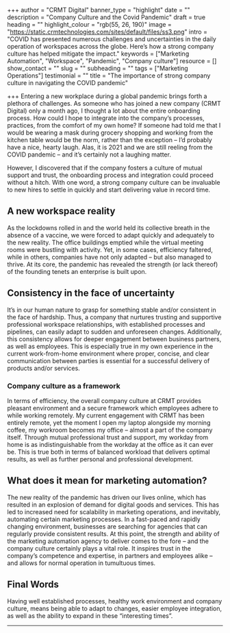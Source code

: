 +++
author = "CRMT Digital"
banner_type = "highlight"
date = ""
description = "Company Culture and the Covid Pandemic"
draft = true
heading = ""
highlight_colour = "rgb(55, 26, 190)"
image = "https://static.crmtechnologies.com/sites/default/files/ss3.png"
intro = "COVID has presented numerous challenges and uncertainties in the daily operation of workspaces across the globe. Here’s how a strong company culture has helped mitigate the impact."
keywords = ["Marketing Automation", "Workspace", "Pandemic", "Company culture"]
resource = []
show_contact = ""
slug = ""
subheading = ""
tags = ["Marketing Operations"]
testimonial = ""
title = "The importance of strong company culture in navigating the COVID pandemic"

+++
Entering a new workplace during a global pandemic brings forth a plethora of challenges. As someone who has joined a new company (CRMT Digital) only a month ago, I thought a lot about the entire onboarding process. How could I hope to integrate into the company’s processes, practices, from the comfort of my own home? If someone had told me that I would be wearing a mask during grocery shopping and working from the kitchen table would be the norm, rather than the exception – I’d probably have a nice, hearty laugh. Alas, it is 2021 and we are still reeling from the COVID pandemic – and it’s certainly not a laughing matter.

However, I discovered that if the company fosters a culture of mutual support and trust, the onboarding process and integration could proceed without a hitch. With one word, a strong company culture can be invaluable to new hires to settle in quickly and start delivering value in record time.

## A new workspace reality

As the lockdowns rolled in and the world held its collective breath in the absence of a vaccine, we were forced to adapt quickly and adequately to the new reality. The office buildings emptied while the virtual meeting rooms were bustling with activity. Yet, in some cases, efficiency faltered, while in others, companies have not only adapted – but also managed to thrive. At its core, the pandemic has revealed the strength (or lack thereof) of the founding tenets an enterprise is built upon.

## Consistency in the face of uncertainty

It’s in our human nature to grasp for something stable and/or consistent in the face of hardship. Thus, a company that nurtures trusting and supportive professional workspace relationships, with established processes and pipelines, can easily adapt to sudden and unforeseen changes. Additionally, this consistency allows for deeper engagement between business partners, as well as employees. This is especially true in my own experience in the current work-from-home environment where proper, concise, and clear communication between parties is essential for a successful delivery of products and/or services.

### Company culture as a framework

In terms of efficiency, the overall company culture at CRMT provides pleasant environment and a secure framework which employees adhere to while working remotely. My current engagement with CRMT has been entirely remote, yet the moment I open my laptop alongside my morning coffee, my workroom becomes my office – almost a part of the company itself. Through mutual professional trust and support, my workday from home is as indistinguishable from the workday at the office as it can ever be. This is true both in terms of balanced workload that delivers optimal results, as well as further personal and professional development.

## What does it mean for marketing automation?

The new reality of the pandemic has driven our lives online, which has resulted in an explosion of demand for digital goods and services. This has led to increased need for scalability in marketing operations, and inevitably, automating certain marketing processes. In a fast-paced and rapidly changing environment, businesses are searching for agencies that can regularly provide consistent results. At this point, the strength and ability of the marketing automation agency to deliver comes to the fore – and the company culture certainly plays a vital role. It inspires trust in the company’s competence and expertise, in partners and employees alike – and allows for normal operation in tumultuous times.

## Final Words

Having well established processes, healthy work environment and company culture, means being able to adapt to changes, easier employee integration, as well as the ability to expand in these “interesting times”.

***